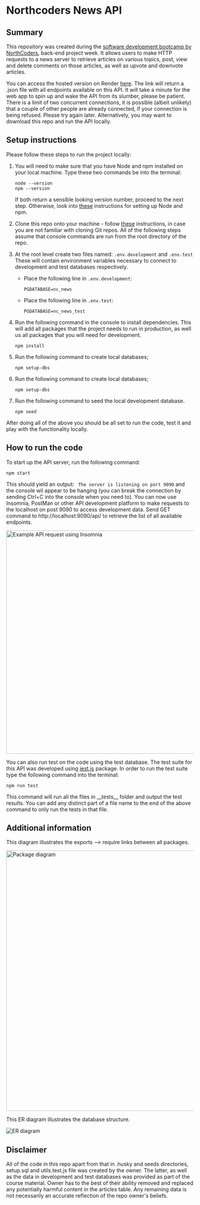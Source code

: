 # Northcoders News API

## Summary
This repository was created during the [software development bootcamp by NorthCoders](https://northcoders.com/our-courses/coding-bootcamp), back-end project week. It allows users to make HTTP requests to a news server to retrieve articles on various topics, post, view and delete comments on those articles, as well as upvote and downvote articles.

You can access the hosted version on Render [here](https://nc-news-api-n397.onrender.com/api). The link will return a .json file with all endpoints available on this API. It will take a minute for the web app to spin up and wake the API from its slumber, please be patient. There is a limit of two concurrent connections, it is possible (albeit unlikely) that a couple of other people are already connected, if your connection is being refused. Please try again later. Alternatively, you may want to download this repo and run the API locally.


## Setup instructions

Please follow these steps to run the project locally:

1. You will need to make sure that you have Node and npm installed on your local machine. Type these two commands be into the terminal:
    ```
    node --version
    npm --version
    ```
    
    If both return a sensible looking version number, proceed to the next step. Otherwise, look into [these](https://docs.npmjs.com/downloading-and-installing-node-js-and-npm) instructions for setting up Node and npm.

1. Clone this repo onto your machine - follow [these](https://docs.github.com/en/repositories/creating-and-managing-repositories/cloning-a-repository) instructions, in case you are not familiar with cloning Git repos. All of the following steps assume that console commands are run from the root directory of the repo.

1. At the root level create two files named: `.env.development` and `.env.test` These will contain environment variables necessary to connect to development and test databases respectively.
    + Place the following line in `.env.development`:
        ```
        PGDATABASE=nc_news
        ``` 
    + Place the following line in `.env.test`:
        ```
        PGDATABASE=nc_news_test
        ``` 
1. Run the following command in the console to install dependencies. This will add all packages that the project needs to run in production, as well us all packages that you will need for development.
    ```
    npm install
    ```
1. Run the following command to create local databases;
    ```
    npm setup-dbs
    ```
1. Run the following command to create local databases;
    ```
    npm setup-dbs
    ```
1. Run the following command to seed the local development database.
    ```
    npm seed
    ```

After doing all of the above you should be all set to run the code, test it and play with the functionality locally.

## How to run the code

To start up the API server, run the following command:
```
npm start
```
This should yield an output: ``` The server is listening on port 9090``` and the console wil appear to be hanging (you can break the connection by sending Ctrl+C into the console when you need to).
You can now use Insomnia, PostMan or other API development platform to make requests to the localhost on post 9090 to access development data. Send GET command to http://localhost:9090/api/ to retrieve the list of all available endpoints.

<img src="https://i.imgur.com/CRpjUL6.png" alt="Example API request using Insomnia" width="600"/>

You can also run test on the code using the test database. The test suite for this API was developed using [jest.js](https://jestjs.io/) package. In order to run the test suite type the following command into the terminal:
```
npm run test
```
This command will run all the files in \_\_tests\_\_ folder and output the test results. You can add any distinct part of a file name to the end of the above command to only run the tests in that file.

## Additional information

This diagram illustrates the exports --> require links between all packages.

<img src="https://i.imgur.com/HYtVsdI.png" alt="Package diagram" width="700"/>

This ER diagram illustrates the database structure.

<img src="https://i.imgur.com/zIkHRIJ.png" alt="ER diagram" />




## Disclaimer
All of the code in this repo apart from that in .husky and seeds directories, setup.sql and utils.test.js file was created by the owner. The latter, as well as the data in development and test databases was provided as part of the course material. Owner has to the best of their ability removed and replaced any potentially harmful content in the articles table. Any remaining data is not necessarily an accurate reflection of the repo owner's beliefs.